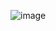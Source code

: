 ![image](https://github.com/juuulllyyy/Console-s-Tale/assets/137289256/4807f0fd-c8fd-4484-9946-e661075049b3)
